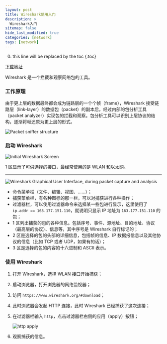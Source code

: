 ```yaml
---
layout: post
title: Wireshark使用入门
description: >
  Wireshark入门
sitemap: false
hide_last_modified: true
categories: [network]
tags: [network]
---
```


0. this line will be replaced by the toc
{:toc}

[下载地址](https://www.wireshark.org/#download)

Wireshark 是一个拦截和观察网络包的工具。

### 工作原理

由于更上层的数据最终都会成为链路层的一个个帧（frame），Wireshark 接受链路层（link-layer）的数据包（packet）的副本后，经过内部的包分析工具（packet analyzer）实现包的拦截和观察。包分析工具可以识别上层协议的结构，逐渐将帧还原为更上层的形式。

![Packet sniffer structure](/assets/img/Wireshark使用.assets/image-20220117195144393.png)

### 启动 Wireshark

![Initial Wireshark Screen](/assets/img/Wireshark使用.assets/image-20220117200610814.png)

1 区显示了可供选择的接口，最经常使用的是 WLAN 和以太网。

---

![Wireshark Graphical User Interface, during packet capture and analysis](/assets/img/Wireshark使用.assets/image-20220117200938605.png)

- 命令菜单栏（文件、编辑、视图、……）；
- 捕获菜单栏，有各种图标的那一栏，可以对捕获进行各种操作；
- 过滤器栏，可以使用过滤器命令来选择某一些包进行显示，这里使用了 `ip.addr == 163.177.151.110`，就说明只显示 IP 地址为 `163.177.151.110` 的包；
- 1 区列出捕获的包的各种信息。包括序号、事件、源地址、目的地址、协议（最高层的协议）、信息等，其中序号是 Wireshark 自行标记的；
- 2 区是选择的包的头部的详细信息，包括帧的信息、IP 数据报信息以及其他协议的信息（比如 TCP 或者 UDP，如果有的话）；
- 3 区是选择的包的内容的十六进制和 ASCII 表示。

### 使用 Wireshark

1. 打开 Wireshark，选择 WLAN 接口开始捕获；

2. 启动浏览器，打开浏览器的网络监视器；

3. 访问 `https://www.wireshark.org/#download`；

4. 此时浏览器会发起 HTTP 连接，此时 Wireshark 已经捕获了这次连接；

5. 在过滤器栏输入 `http`，点击过滤器栏右侧的应用（apply）按钮；

   ![http apply](/assets/img/Wireshark使用.assets/image-20220117204359981.png)

6. 观察捕获的信息。